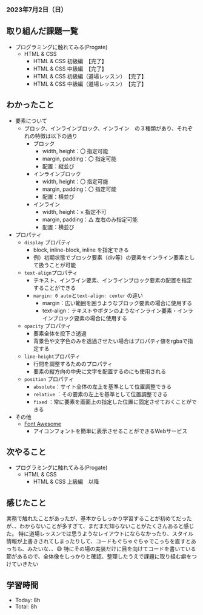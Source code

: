### 2023年7月2日（日）

## 取り組んだ課題一覧
- プログラミングに触れてみる(Progate)
  - HTML & CSS
    - HTML & CSS 初級編　【完了】
    - HTML & CSS 中級編　【完了】
    - HTML & CSS 初級編（道場レッスン）　【完了】
    - HTML & CSS 中級編（道場レッスン）　【完了】
## わかったこと
- 要素について
    - ブロック、インラインブロック、インライン　の３種類があり、それぞれの特徴は以下の通り
        - ブロック
            - width, height：〇 指定可能
            - margin, padding：〇 指定可能
            - 配置：縦並び
        - インラインブロック
            - width, height：〇 指定可能
            - margin, padding：〇 指定可能
            - 配置：横並び
        - インライン
            - width, height：× 指定不可
            - margin, padding：△ 左右のみ指定可能
            - 配置：横並び
- プロパティ
    - `display` プロパティ
        - block, inline-block, inline を指定できる
        - 例）初期状態でブロック要素（div等）の要素をインライン要素として扱うことが可能
    - `text-align`プロパティ
        - テキスト、インライン要素、インラインブロック要素の配置を指定することができる
        - `margin: 0 auto`と`text-align: center` の違い
            - margin：広い範囲を囲うようなブロック要素の場合に使用する
            - text-align：テキストやボタンのようなインライン要素・インラインブロック要素の場合に使用する
    - `opacity` プロパティ
        - 要素全体を投下さ透過
        - 背景色や文字色のみを透過させたい場合はプロパティ値をrgbaで指定する
    - `line-height`プロパティ
        - 行間を調整するためのプロパティ
        - 要素の縦方向の中央に文字を配置するのにも使用される
    - `position` プロパティ
        - `absolute`：サイト全体の左上を基準として位置調整できる
        - `relative` ：その要素の左上を基準として位置調整できる
        - `fixed` ：常に要素を画面上の指定した位置に固定させておくことができる
- その他
    - [Font Awesome](https://fontawesome.com/)
        - アイコンフォントを簡単に表示させることができるWebサービス
## 次やること
- プログラミングに触れてみる(Progate)
  - HTML & CSS
    - HTML & CSS 上級編　以降
## 感じたこと
実務で触れたことがあったが、基本からしっかり学習することが初めてだったが、、わからないことが多すぎて、まだまだ知らないことがたくさんあると感じた。
特に道場レッスンでは思うようなレイアウトにならなかったり、スタイル情報が上書きされてしまったりして、コードもぐちゃぐちゃでこっちを直すとあっちも、みたいな、、:sweat_smile:
特にその場の実装だけに目を向けてコードを書いている節があるので、全体像をしっかりと確認、整理したうえで課題に取り組む癖をつけていきたい
## 学習時間
- Today: 8h
- Total: 8h
